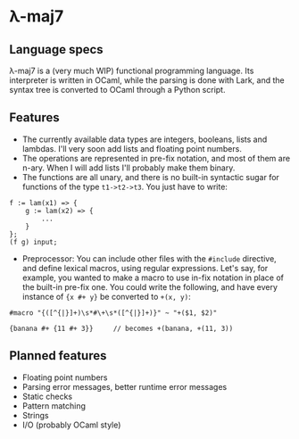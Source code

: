 # λ-maj7

## Language specs
λ-maj7 is a (very much WIP) functional programming language. Its interpreter is written in OCaml, while the parsing is done with Lark, and the syntax tree is converted to OCaml through a Python script.

## Features
- The currently available data types are integers, booleans, lists and lambdas. I'll very soon add lists and floating point numbers.
- The operations are represented in pre-fix notation, and most of them are n-ary. When I will add lists I'll probably make them binary.
- The functions are all unary, and there is no built-in syntactic sugar for functions of the type `t1->t2->t3`. You just have to write:
```
f := lam(x1) => {
    g := lam(x2) => {
        ...
    }
};
(f g) input;
```
- Preprocessor: You can include other files with the `#include` directive, and define lexical macros, using regular expressions. Let's say, for example, you wanted to make a macro to use in-fix notation in place of the built-in pre-fix one. You could write the following, and have every instance of `{x #+ y}` be converted to `+(x, y)`:
```
#macro "{([^{|}]+)\s*#\+\s*([^{|}]+)}" ~ "+($1, $2)"

{banana #+ {11 #+ 3}}     // becomes +(banana, +(11, 3))
```

## Planned features
- Floating point numbers
- Parsing error messages, better runtime error messages
- Static checks
- Pattern matching
- Strings
- I/O (probably OCaml style)
